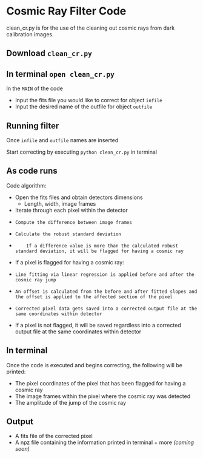 # Cosmic Ray Filter Code

clean_cr.py is for the use of the cleaning out cosmic rays from dark calibration images.

## Download ```clean_cr.py```

## In terminal ```open clean_cr.py```

In the ```MAIN``` of the code
- Input the fits file you would like to correct for object ```infile```
- Input the desired name of the outfile for object ```outfile```

## Running filter
Once ```infile``` and ```outfile``` names are inserted

Start correcting by executing
        ```python clean_cr.py``` in terminal

## As code runs
Code algorithm:
- Open the fits files and obtain detectors dimensions
    - Length, width, image frames
- Iterate through each pixel within the detector
-     Compute the difference between image frames
-     Calculate the robust standard deviation
-         If a difference value is more than the calculated robust standard deviation, it will be flagged for having a cosmic ray
- If a pixel is flagged for having a cosmic ray:
-     Line fitting via linear regression is applied before and after the cosmic ray jump
-     An offset is calculated from the before and after fitted slopes and the offset is applied to the affected section of the pixel
-     Corrected pixel data gets saved into a corrected output file at the same coordinates within detector
- If a pixel is not flagged, it will be saved regardless into a corrected output file at the same coordinates within detector

## In terminal
Once the code is executed and begins correcting, the following will be printed:
- The pixel coordinates of the pixel that has been flagged for having a cosmic ray
- The image frames within the pixel where the cosmic ray was detected
- The amplitude of the jump of the cosmic ray

## Output
- A fits file of the corrected pixel
- A npz file containing the information printed in terminal + more _(coming soon)_
